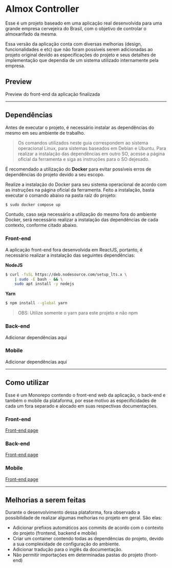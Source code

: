 # Almox Controller

Esse é um projeto baseado em uma aplicação real desenvolvida para uma grande empresa cervejeira do Brasil, com o objetivo de controlar o almoxarifado da mesma.

Essa versão da aplicação conta com diversas melhorias (design, funcionalidades e etc) que não foram possíveis serem adicionadas ao projeto original devido as especificações do projeto e seus detalhes de implementação que dependia de um sistema utilizado internamente pela empresa.

## Preview

Preview do front-end da aplicação finalizada 

---

## Dependências

Antes de executar o projeto, é necessário instalar as dependências do mesmo em seu ambiente de trabalho. 

> Os comandos utilizados neste guia correspondem ao sistema operacional Linux, para sistemas baseados em Debian e Ubuntu. Para realizar a instalação das dependências em outro SO, acesse a página oficial da ferramenta e siga as instruções para o SO dejesado.

É recomendado a utilização do **Docker** para evitar possíveis erros de dependências do projeto devido a seu escopo. 

Realize a instalação do Docker para seu sistema operacional de acordo com as instruções na página oficial da ferramenta. Feito a instalação, basta executar o comando abaixo na pasta raíz do projeto:

```bash
$ sudo docker compose up
```

Contudo, caso seja necessário a utilização do mesmo fora do ambiente Docker, será necessário realizar a instalação das dependências de cada contexto, conforme citado abaixo. 

### Front-end

A aplicação front-end fora desenvolvida em ReactJS, portanto, é necessário realizar a instalação das seguintes dependências:

**NodeJS**

```bash
$ curl -fsSL https://deb.nodesource.com/setup_lts.x \
    | sudo -E bash - && \
    sudo apt install -y nodejs
```

**Yarn**

```bash
$ npm install --global yarn
```

> OBS: Utilize somente o yarn para este projeto e não npm

### Back-end

Adicionar dependências aqui

### Mobile

Adicionar dependências aqui

---

## Como utilizar

Esse é um Monorepo contendo o front-end web da aplicação, o back-end e também o mobile da plataforma, por esse motivo as especificidades de cada um fora separado e alocado em suas respectivas documentações. 

### Front-end

[Front-end page](./frontend/README.md)

### Back-end

[Front-end page](./backend/README.md)

### Mobile

[Front-end page](./mobile/README.md)

---

## Melhorias a serem feitas

Durante o desenvolvimento dessa plataforma, fora observado a possibilidade de realizar algumas melhorias no projeto em geral. São elas:

- Adicionar prefixos automáticos aos commits de acordo com o contexto do projeto (frontend, backend e mobile)
- Criar um container contendo todas as dependências do projeto, devido a sua complexidade de configuração do ambiente.
- Adicionar tradução para o inglês da documentação.
- Não permitir importações em determinadas pastas do projeto (front-end) 
